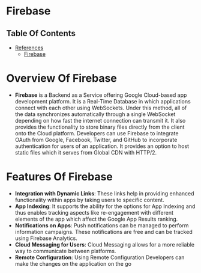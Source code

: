# Firebase

## Table Of Contents
- [References]()
    - [Firebase](https://firebase.google.com/docs/guides)

# Overview Of Firebase
* __Firebase__ is a Backend as a Service offering Google Cloud-based app development platform. It is a Real-Time Database in which applications connect with each other using WebSockets. Under this method, all of the data synchronizes automatically through a single WebSocket depending on how fast the internet connection can transmit it. It also provides the functionality to store binary files directly from the client onto the Cloud platform. Developers can use Firebase to integrate OAuth from Google, Facebook, Twitter, and GitHub to incorporate authentication for users of an application. It provides an option to host static files which it serves from Global CDN with HTTP/2.

# Features Of Firebase
* __Integration with Dynamic Links__: These links help in providing enhanced functionality within apps by taking users to specific content.
* __App Indexing__: It supports the ability for the options for App Indexing and thus enables tracking aspects like re-engagement with different elements of the app which affect the Google App Results ranking. 
* __Notifications on Apps__: Push notifications can be managed to perform information campaigns. These notifications are free and can be tracked using Firebase Analytics. 
* __Cloud Messaging for Users__: Cloud Messaging allows for a more reliable way to communicate between platforms.
* __Remote Configuration__: Using Remote Configuration Developers can make the changes on the application on the go